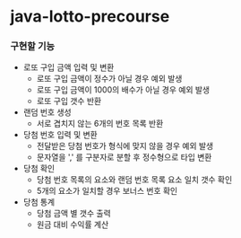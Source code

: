 # java-lotto-precourse
### 구현할 기능
- 로또 구입 금액 입력 및 변환
  - 로또 구입 금액이 정수가 아닐 경우 예외 발생
  - 로또 구입 금액이 1000의 배수가 아닐 경우 예외 발생
  - 로또 구입 갯수 반환
- 랜덤 번호 생성
  - 서로 겹치지 않는 6개의 번호 목록 반환
- 당첨 번호 입력 및 변환
  - 전달받은 당첨 번호가 형식에 맞지 않을 경우 예외 발생
  - 문자열을 ',' 를 구분자로 분할 후 정수형으로 타입 변환
- 당첨 확인
  - 당첨 번호 목록의 요소와 랜덤 번호 목록 요소 일치 갯수 확인
  - 5개의 요소가 일치할 경우 보너스 번호 확인
- 당첨 통계
  - 당첨 금액 별 갯수 출력
  - 원금 대비 수익률 계산